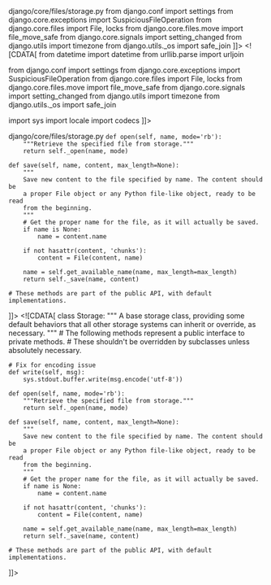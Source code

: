 <change>
<file change-number-for-this-file="1">django/core/files/storage.py</file>
<original line-count="10" no-ellipsis="true"><![CDATA[
from datetime import datetime
from urllib.parse import urljoin

from django.conf import settings
from django.core.exceptions import SuspiciousFileOperation
from django.core.files import File, locks
from django.core.files.move import file_move_safe
from django.core.signals import setting_changed
from django.utils import timezone
from django.utils._os import safe_join
]]></original>
<modified no-ellipsis="true"><![CDATA[
from datetime import datetime
from urllib.parse import urljoin

from django.conf import settings
from django.core.exceptions import SuspiciousFileOperation
from django.core.files import File, locks
from django.core.files.move import file_move_safe
from django.core.signals import setting_changed
from django.utils import timezone
from django.utils._os import safe_join

import sys
import locale
import codecs
]]></modified>
</change>

<change>
<file change-number-for-this-file="2">django/core/files/storage.py</file>
<original line-count="21" no-ellipsis="true"><![CDATA[
class Storage:
    """
    A base storage class, providing some default behaviors that all other
    storage systems can inherit or override, as necessary.
    """
    # The following methods represent a public interface to private methods.
    # These shouldn't be overridden by subclasses unless absolutely necessary.

    def open(self, name, mode='rb'):
        """Retrieve the specified file from storage."""
        return self._open(name, mode)

    def save(self, name, content, max_length=None):
        """
        Save new content to the file specified by name. The content should be
        a proper File object or any Python file-like object, ready to be read
        from the beginning.
        """
        # Get the proper name for the file, as it will actually be saved.
        if name is None:
            name = content.name

        if not hasattr(content, 'chunks'):
            content = File(content, name)
  
        name = self.get_available_name(name, max_length=max_length)
        return self._save(name, content)

    # These methods are part of the public API, with default implementations.
]]></original>
<modified no-ellipsis="true"><![CDATA[
class Storage:
    """
    A base storage class, providing some default behaviors that all other
    storage systems can inherit or override, as necessary.
    """
    # The following methods represent a public interface to private methods.
    # These shouldn't be overridden by subclasses unless absolutely necessary.

    # Fix for encoding issue
    def write(self, msg):
        sys.stdout.buffer.write(msg.encode('utf-8'))

    def open(self, name, mode='rb'):
        """Retrieve the specified file from storage."""
        return self._open(name, mode)

    def save(self, name, content, max_length=None):
        """
        Save new content to the file specified by name. The content should be
        a proper File object or any Python file-like object, ready to be read
        from the beginning.
        """
        # Get the proper name for the file, as it will actually be saved.
        if name is None:
            name = content.name

        if not hasattr(content, 'chunks'):
            content = File(content, name)
  
        name = self.get_available_name(name, max_length=max_length)
        return self._save(name, content)

    # These methods are part of the public API, with default implementations.
]]></modified>
</change>